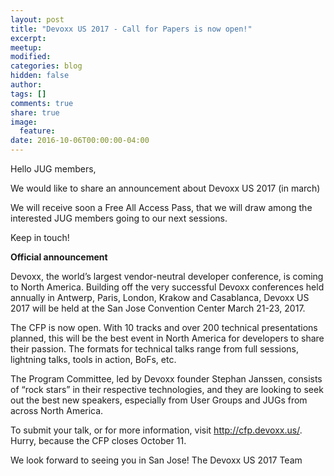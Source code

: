 ```yaml
---
layout: post
title: "Devoxx US 2017 - Call for Papers is now open!"
excerpt:
meetup:
modified:
categories: blog
hidden: false
author:
tags: []
comments: true
share: true
image:
  feature:
date: 2016-10-06T00:00:00-04:00
---
```


Hello JUG members,

We would like to share an announcement about Devoxx US 2017 (in march)

We will receive soon a Free All Access Pass, that we will draw among the interested JUG members going to our next sessions.

Keep in touch!


__Official announcement__

Devoxx, the world’s largest vendor-neutral developer conference, is coming to North America.  Building off the very successful Devoxx conferences held annually in Antwerp, Paris, London, Krakow and Casablanca, Devoxx US 2017 will be held at the San Jose Convention Center March 21-23, 2017. 

The CFP is now open.  With 10 tracks and over 200 technical presentations planned, this will be the best event in North America for developers to share their passion.  The formats for technical talks range from full sessions, lightning talks, tools in action, BoFs, etc. 

The Program Committee, led by Devoxx founder Stephan Janssen, consists of “rock stars” in their respective technologies, and they are looking to seek out the best new speakers, especially from User Groups and JUGs from across North America. 

To submit your talk, or for more information, visit http://cfp.devoxx.us/.  Hurry, because the CFP closes October 11.

We look forward to seeing you in San Jose!
The Devoxx US 2017 Team
